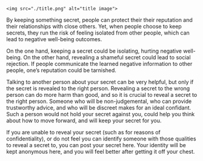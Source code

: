 `<img src="./title.png" alt="title image">`

By  keeping something secret, people can protect their their reputation and  their relationships with close others. Yet, when people choose to keep  secrets, they run the risk of feeling isolated from other people, which  can lead to negative well-being outcomes.

On the one hand, keeping a secret could be isolating, hurting negative  well-being. On the other hand, revealing a shameful secret could lead to social rejection. If people communicate the learned negative  information to other people, one’s reputation could be tarnished.

Talking to another person about your secret can be very helpful, but only if  the secret is revealed to the right person. Revealing a secret to the  wrong person can do more harm than good, and so it is crucial to reveal a secret to the right person. Someone who will be non-judgemental, who can provide trustworthy advice, and who will be discreet makes for an ideal confidant. Such a person would not hold your secret against you, could  help you think about how to move forward, and will keep your secret for  you.

If you are unable to reveal your secret  (such as for reasons of confidentiality), or do not feel you can  identify someone with those qualities to reveal a secret to, you can  post your secret here. Your identity will be kept anonymous here, and  you will feel better after getting it off your chest.
